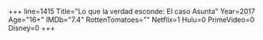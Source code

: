 +++
line=1415
Title="Lo que la verdad esconde: El caso Asunta"
Year=2017
Age="16+"
IMDb="7.4"
RottenTomatoes=""
Netflix=1
Hulu=0
PrimeVideo=0
Disney=0
+++

